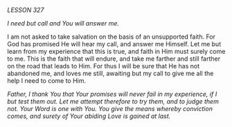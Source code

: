 *LESSON 327*

*I need but call and You will answer me.*

I am not asked to take salvation on the basis of an unsupported faith. For God has promised He will hear my call, and answer me Himself. Let me but learn from my experience that this is true, and faith in Him must surely come to me. This is the faith that will endure, and take me farther and still farther on the road that leads to Him. For thus I will be sure that He has not abandoned me, and loves me still, awaiting but my call to give me all the help I need to come to Him.

_Father, I thank You that Your promises will never fail in my experience, if I but test them out. Let me attempt therefore to try them, and to judge them not. Your Word is one with You. You give the means whereby conviction comes, and surety of Your abiding Love is gained at last._